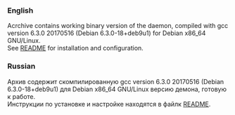 ### English
Acrchive contains working binary version of the daemon, compiled with gcc version 6.3.0 20170516 (Debian 6.3.0-18+deb9u1) for Debian x86_64 GNU/Linux.<br>
See [README](/README.md) for installation and configuration.

### Russian
Архив содержит скомпилированную gcc version 6.3.0 20170516 (Debian 6.3.0-18+deb9u1) для Debian x86_64 GNU/Linux версию демона, готовую к работе.<br>
Инструкции по установке и настройке находятся в файлк [README](/ru/README.md).
